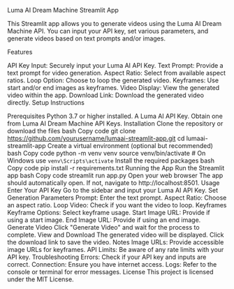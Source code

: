 Luma AI Dream Machine Streamlit App

This Streamlit app allows you to generate videos using the Luma AI Dream Machine API. You can input your API key, set various parameters, and generate videos based on text prompts and/or images.

Features

API Key Input: Securely input your Luma AI API Key.
Text Prompt: Provide a text prompt for video generation.
Aspect Ratio: Select from available aspect ratios.
Loop Option: Choose to loop the generated video.
Keyframes: Use start and/or end images as keyframes.
Video Display: View the generated video within the app.
Download Link: Download the generated video directly.
Setup Instructions

Prerequisites
Python 3.7 or higher installed.
A Luma AI API Key. Obtain one from Luma AI Dream Machine API Keys.
Installation
Clone the repository or download the files
bash
Copy code
git clone https://github.com/yourusername/lumaai-streamlit-app.git
cd lumaai-streamlit-app
Create a virtual environment (optional but recommended)
bash
Copy code
python -m venv venv
source venv/bin/activate  # On Windows use `venv\Scripts\activate`
Install the required packages
bash
Copy code
pip install -r requirements.txt
Running the App
Run the Streamlit app
bash
Copy code
streamlit run app.py
Open your web browser
The app should automatically open. If not, navigate to http://localhost:8501.
Usage
Enter Your API Key
Go to the sidebar and input your Luma AI API Key.
Set Generation Parameters
Prompt: Enter the text prompt.
Aspect Ratio: Choose an aspect ratio.
Loop Video: Check if you want the video to loop.
Keyframes
Keyframe Options: Select keyframe usage.
Start Image URL: Provide if using a start image.
End Image URL: Provide if using an end image.
Generate Video
Click "Generate Video" and wait for the process to complete.
View and Download
The generated video will be displayed.
Click the download link to save the video.
Notes
Image URLs: Provide accessible image URLs for keyframes.
API Limits: Be aware of any rate limits with your API key.
Troubleshooting
Errors: Check if your API key and inputs are correct.
Connection: Ensure you have internet access.
Logs: Refer to the console or terminal for error messages.
License
This project is licensed under the MIT License.
